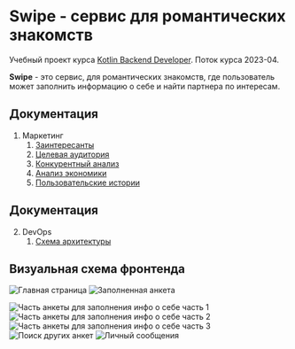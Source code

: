 # Swipe - сервис для романтических знакомств

Учебный проект
курса [Kotlin Backend Developer](https://otus.ru/lessons/kotlin/?int_source=courses_catalog&int_term=programming). Поток курса 2023-04. 

**Swipe** - это сервис, для романтических знакомств, где пользователь может заполнить информацию о себе и найти
партнера по интересам.

## Документация

1. Маркетинг
    1. [Заинтересанты](./docs/marketing/02-stakeholders.md)
    2. [Целевая аудитория](./docs/marketing/01-target-audience.md)
    3. [Конкурентный анализ](./docs/marketing/03-concurrency.md)
    4. [Анализ экономики](./docs/marketing/04-economy.md)
    5. [Пользовательские истории](./docs/marketing/05-user-stories.md)
    
## Документация

2. DevOps
    1. [Схема архитектуры](./docs/architecture/structure.md)

## Визуальная схема фронтенда
![Главная страница](./docs/img/main_home.png)
![Заполненная анкета](./docs/img/anketa_main.png)

![Часть анкеты для заполнения инфо о себе часть 1](./docs/img/anketa.png)
![Часть анкеты для заполнения инфо о себе часть 2](/./docs/img/anketa_1.png)
![Часть анкеты для заполнения инфо о себе часть 3](./docs/img/add_photo.png)
![Поиск других анкет](./docs/img/another_anketa.png)
![Личный сообщения](./docs/img/direct.png)